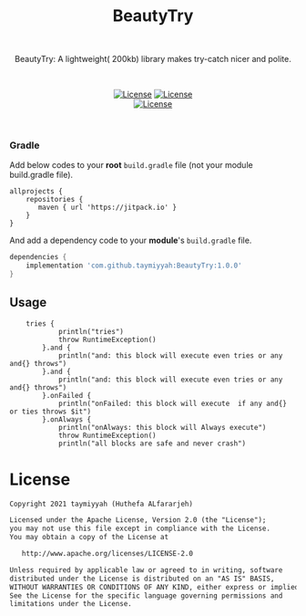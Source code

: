 <h1 align="center">BeautyTry</h1></br>

<p align="center">
BeautyTry: A lightweight( 200kb) library makes try-catch nicer and polite.
</p>
</br>
<p align="center">
  <a href="https://github.com/taymiyyah"><img alt="License" src="https://img.shields.io/badge/GitHub-100000?style=for-the-badge&logo=github&logoColor=white"/></a>
  <a href="mailto:hfararjeh98@gmail.com"><img alt="License" src="https://img.shields.io/badge/Gmail-D14836?style=for-the-badge&logo=gmail&logoColor=white"/></a>

 <br>
  <a href="https://opensource.org/licenses/Apache-2.0"><img alt="License" src="https://img.shields.io/badge/License-Apache%202.0-blue.svg"/></a>
  
</p> <br>


### Gradle 
Add below codes to your **root** `build.gradle` file (not your module build.gradle file).
```Gradle
allprojects {
    repositories {
       maven { url 'https://jitpack.io' }
    }
}
```
And add a dependency code to your **module**'s `build.gradle` file.
```gradle
dependencies {
    implementation 'com.github.taymiyyah:BeautyTry:1.0.0'
}
```
## Usage

```Step
    tries {
            println("tries")
            throw RuntimeException()
        }.and {
            println("and: this block will execute even tries or any and{} throws")
        }.and {
            println("and: this block will execute even tries or any and{} throws")
        }.onFailed {
            println("onFailed: this block will execute  if any and{} or ties throws $it")
        }.onAlways {
            println("onAlways: this block will Always execute")
            throw RuntimeException()
            println("all blocks are safe and never crash")
```


# License
```xml
Copyright 2021 taymiyyah (Huthefa ALfararjeh)

Licensed under the Apache License, Version 2.0 (the "License");
you may not use this file except in compliance with the License.
You may obtain a copy of the License at

   http://www.apache.org/licenses/LICENSE-2.0

Unless required by applicable law or agreed to in writing, software
distributed under the License is distributed on an "AS IS" BASIS,
WITHOUT WARRANTIES OR CONDITIONS OF ANY KIND, either express or implied.
See the License for the specific language governing permissions and
limitations under the License.
```
